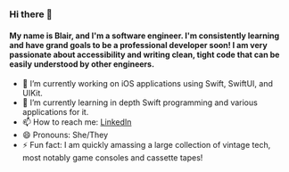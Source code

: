 ### Hi there 👋

#### My name is Blair, and I'm a software engineer. I'm consistently learning and have grand goals to be a professional developer soon! I am very passionate about accessibility and writing clean, tight code that can be easily understood by other engineers.

- 🔭 I’m currently working on iOS applications using Swift, SwiftUI, and UIKit.
- 🌱 I’m currently learning in depth Swift programming and various applications for it.
- 📫 How to reach me: [LinkedIn](https://www.linkedin.com/in/blairreynolds4)
- 😄 Pronouns: She/They
- ⚡ Fun fact: I am quickly amassing a large collection of vintage tech, most notably game consoles and cassette tapes!
